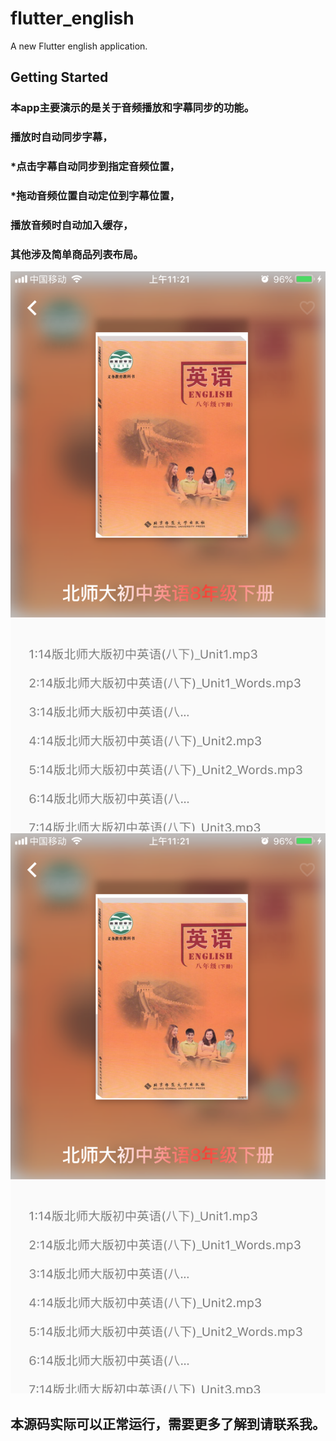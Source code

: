 # flutter_english

A new Flutter english application.

## Getting Started
### 本app主要演示的是关于音频播放和字幕同步的功能。
### 播放时自动同步字幕，
### *点击字幕自动同步到指定音频位置，
### *拖动音频位置自动定位到字幕位置，
### 播放音频时自动加入缓存，
### 其他涉及简单商品列表布局。


![github](https://github.com/xiebaoxin/flutter_english/blob/master/images/IMG_1198.PNG "github")
![github](https://github.com/xiebaoxin/flutter_english/blob/master/images/IMG_1198.PNG "github")


## 本源码实际可以正常运行，需要更多了解到请联系我。